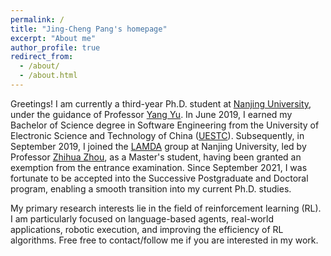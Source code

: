 ```yaml
---
permalink: /
title: "Jing-Cheng Pang's homepage"
excerpt: "About me"
author_profile: true
redirect_from: 
  - /about/
  - /about.html
---
```


Greetings! I am currently a third-year Ph.D. student at [Nanjing University](https://www.nju.edu.cn/), under the guidance of Professor [Yang Yu](https://www.wolai.com/eyounx/dtR1MTyRXS5tP5Cex4KtdK). In June 2019, I earned my Bachelor of Science degree in Software Engineering from the University of Electronic Science and Technology of China ([UESTC](https://www.uestc.edu.cn/)). Subsequently, in September 2019, I joined the [LAMDA](https://www.lamda.nju.edu.cn) group at Nanjing University, led by Professor [Zhihua Zhou](https://cs.nju.edu.cn/zhouzh/index.htm), as a Master's student, having been granted an exemption from the entrance examination. Since September 2021, I was fortunate to be accepted into the Successive Postgraduate and Doctoral program, enabling a smooth transition into my current Ph.D. studies.

My primary research interests lie in the field of reinforcement learning (RL). I am particularly focused on language-based agents, real-world applications, robotic execution, and improving the efficiency of RL algorithms. Free free to contact/follow me if you are interested in my work. 

